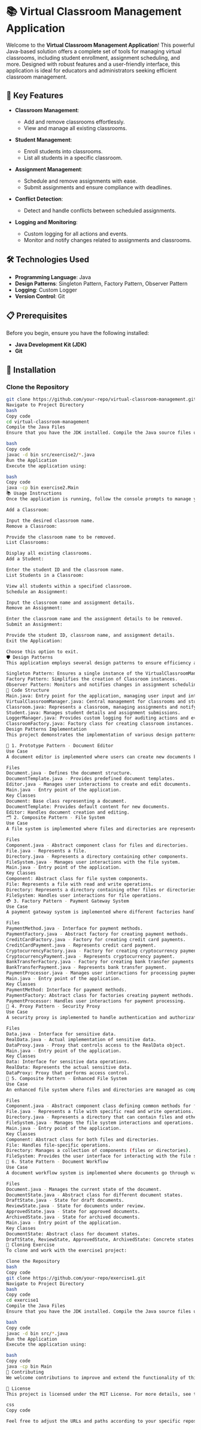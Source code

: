 # **📚 Virtual Classroom Management Application**

Welcome to the **Virtual Classroom Management Application**! This powerful Java-based solution offers a complete set of tools for managing virtual classrooms, including student enrollment, assignment scheduling, and more. Designed with robust features and a user-friendly interface, this application is ideal for educators and administrators seeking efficient classroom management.

## **🎯 Key Features**

- **Classroom Management**:
  - Add and remove classrooms effortlessly.
  - View and manage all existing classrooms.

- **Student Management**:
  - Enroll students into classrooms.
  - List all students in a specific classroom.

- **Assignment Management**:
  - Schedule and remove assignments with ease.
  - Submit assignments and ensure compliance with deadlines.

- **Conflict Detection**:
  - Detect and handle conflicts between scheduled assignments.

- **Logging and Monitoring**:
  - Custom logging for all actions and events.
  - Monitor and notify changes related to assignments and classrooms.

## **🛠️ Technologies Used**

- **Programming Language**: Java
- **Design Patterns**: Singleton Pattern, Factory Pattern, Observer Pattern
- **Logging**: Custom Logger
- **Version Control**: Git

## **📋 Prerequisites**

Before you begin, ensure you have the following installed:

- **Java Development Kit (JDK)**
- **Git**

## **🚀 Installation**

### **Clone the Repository**

```bash
git clone https://github.com/your-repo/virtual-classroom-management.git
Navigate to Project Directory
bash
Copy code
cd virtual-classroom-management
Compile the Java Files
Ensure that you have the JDK installed. Compile the Java source files using:

bash
Copy code
javac -d bin src/exercise2/*.java
Run the Application
Execute the application using:

bash
Copy code
java -cp bin exercise2.Main
📚 Usage Instructions
Once the application is running, follow the console prompts to manage your virtual classroom:

Add a Classroom:

Input the desired classroom name.
Remove a Classroom:

Provide the classroom name to be removed.
List Classrooms:

Display all existing classrooms.
Add a Student:

Enter the student ID and the classroom name.
List Students in a Classroom:

View all students within a specified classroom.
Schedule an Assignment:

Input the classroom name and assignment details.
Remove an Assignment:

Enter the classroom name and the assignment details to be removed.
Submit an Assignment:

Provide the student ID, classroom name, and assignment details.
Exit the Application:

Choose this option to exit.
🛡️ Design Patterns
This application employs several design patterns to ensure efficiency and maintainability:

Singleton Pattern: Ensures a single instance of the VirtualClassroomManager for consistent management.
Factory Pattern: Simplifies the creation of Classroom instances.
Observer Pattern: Monitors and notifies changes in assignment scheduling and status.
📜 Code Structure
Main.java: Entry point for the application, managing user input and interaction.
VirtualClassroomManager.java: Central management for classrooms and students, handling core functionalities.
Classroom.java: Represents a classroom, managing assignments and notifying observers.
Student.java: Manages student details and assignment submissions.
LoggerManager.java: Provides custom logging for auditing actions and events.
ClassroomFactory.java: Factory class for creating classroom instances.
Design Patterns Implementation
This project demonstrates the implementation of various design patterns in Java. Below are the use cases and details for each pattern implemented in this repository.

📜 1. Prototype Pattern - Document Editor
Use Case
A document editor is implemented where users can create new documents by cloning a pre-defined template. This pattern allows us to copy existing documents, preserving their formatting and content, to create new ones.

Files
Document.java - Defines the document structure.
DocumentTemplate.java - Provides predefined document templates.
Editor.java - Manages user interactions to create and edit documents.
Main.java - Entry point of the application.
Key Classes
Document: Base class representing a document.
DocumentTemplate: Provides default content for new documents.
Editor: Handles document creation and editing.
🗂️ 2. Composite Pattern - File System
Use Case
A file system is implemented where files and directories are represented as components. Operations like reading, writing, or deleting can be performed on both individual files and entire directories.

Files
Component.java - Abstract component class for files and directories.
File.java - Represents a file.
Directory.java - Represents a directory containing other components.
FileSystem.java - Manages user interactions with the file system.
Main.java - Entry point of the application.
Key Classes
Component: Abstract class for file system components.
File: Represents a file with read and write operations.
Directory: Represents a directory containing other files or directories.
FileSystem: Handles user interactions for file operations.
💳 3. Factory Pattern - Payment Gateway System
Use Case
A payment gateway system is implemented where different factories handle different payment methods (e.g., credit cards, cryptocurrencies, bank transfers). The factory pattern is used to create different payment methods.

Files
PaymentMethod.java - Interface for payment methods.
PaymentFactory.java - Abstract factory for creating payment methods.
CreditCardFactory.java - Factory for creating credit card payments.
CreditCardPayment.java - Represents credit card payment.
CryptocurrencyFactory.java - Factory for creating cryptocurrency payments.
CryptocurrencyPayment.java - Represents cryptocurrency payment.
BankTransferFactory.java - Factory for creating bank transfer payments.
BankTransferPayment.java - Represents bank transfer payment.
PaymentProcessor.java - Manages user interactions for processing payments.
Main.java - Entry point of the application.
Key Classes
PaymentMethod: Interface for payment methods.
PaymentFactory: Abstract class for factories creating payment methods.
PaymentProcessor: Handles user interactions for payment processing.
🔐 4. Proxy Pattern - Security Proxy
Use Case
A security proxy is implemented to handle authentication and authorization checks before allowing access to sensitive data. This pattern provides a way to control access to an object by using a proxy.

Files
Data.java - Interface for sensitive data.
RealData.java - Actual implementation of sensitive data.
DataProxy.java - Proxy that controls access to the RealData object.
Main.java - Entry point of the application.
Key Classes
Data: Interface for sensitive data operations.
RealData: Represents the actual sensitive data.
DataProxy: Proxy that performs access control.
📁 5. Composite Pattern - Enhanced File System
Use Case
An enhanced file system where files and directories are managed as components with additional functionality for operations such as reading, writing, and deleting, adhering to the Composite design pattern.

Files
Component.java - Abstract component class defining common methods for files and directories.
File.java - Represents a file with specific read and write operations.
Directory.java - Represents a directory that can contain files and other directories.
FileSystem.java - Manages the file system interactions and operations.
Main.java - Entry point of the application.
Key Classes
Component: Abstract class for both files and directories.
File: Handles file-specific operations.
Directory: Manages a collection of components (files or directories).
FileSystem: Provides the user interface for interacting with the file system.
🌟 6. State Pattern - Document Workflow
Use Case
A document workflow system is implemented where documents go through various states (e.g., Draft, Review, Approved, Archived). The state pattern is used to manage transitions between these states.

Files
Document.java - Manages the current state of the document.
DocumentState.java - Abstract class for different document states.
DraftState.java - State for draft documents.
ReviewState.java - State for documents under review.
ApprovedState.java - State for approved documents.
ArchivedState.java - State for archived documents.
Main.java - Entry point of the application.
Key Classes
DocumentState: Abstract class for document states.
DraftState, ReviewState, ApprovedState, ArchivedState: Concrete states managing specific document behaviors.
🔄 Cloning Exercise
To clone and work with the exercise1 project:

Clone the Repository
bash
Copy code
git clone https://github.com/your-repo/exercise1.git
Navigate to Project Directory
bash
Copy code
cd exercise1
Compile the Java Files
Ensure that you have the JDK installed. Compile the Java source files using:

bash
Copy code
javac -d bin src/*.java
Run the Application
Execute the application using:

bash
Copy code
java -cp bin Main
🤝 Contributing
We welcome contributions to improve and extend the functionality of this application. Please fork the repository and submit a pull request with detailed information about your changes.

📜 License
This project is licensed under the MIT License. For more details, see the LICENSE file.

css
Copy code

Feel free to adjust the URLs and paths according to your specific repository setup!
